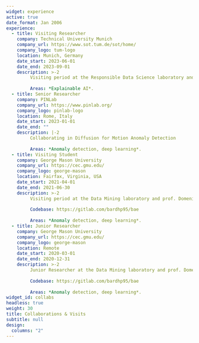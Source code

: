```yaml
---
widget: experience
active: true
date_format: Jan 2006
experience:
  - title: Visiting Researcher
    company: Technical University Munich
    company_url: https://www.sot.tum.de/sot/home/
    company_logo: tum-logo
    location: Munich, Germany
    date_start: 2023-06-01
    date_end: 2023-09-01
    description: >-2
         Visiting period at the Responsible Data Science laboratory and prof. Kasneci's research group. 
         
         Areas: *Explainable AI*.
  - title: Senior Researcher
    company: PINLab
    company_url: https://www.pinlab.org/
    company_logo: pinlab-logo
    location: Rome, Italy
    date_start: 2023-01-01
    date_end: ""
    description: |-2
         Collaborating in Diffusion for Motion Anomaly Detection
                 
         Areas: *Anomaly detection, deep learning*.
  - title: Visiting Student
    company: George Mason University
    company_url: https://cec.gmu.edu/
    company_logo: george-mason
    location: Fairfax, Virginia, USA
    date_start: 2021-04-01
    date_end: 2021-06-30
    description: >-2
         Visiting period at the Data Mining laboratory and prof. Domeniconi's research group.
         
         Codebase: https://gitlab.com/bardhp95/bae
         
         Areas: *Anomaly detection, deep learning*.
  - title: Junior Researcher
    company: George Mason University
    company_url: https://cec.gmu.edu/
    company_logo: george-mason
    location: Remote
    date_start: 2020-03-01
    date_end: 2020-12-31
    description: >-2
         Junior Researcher at the Data Mining laboratory and prof. Domeniconi's research group.
         
         Codebase: https://gitlab.com/bardhp95/bae
         
         Areas: *Anomaly detection, deep learning*.
widget_id: collabs
headless: true
weight: 30
title: Collaborations & Visits
subtitle: null
design:
  columns: "2"
---
```

